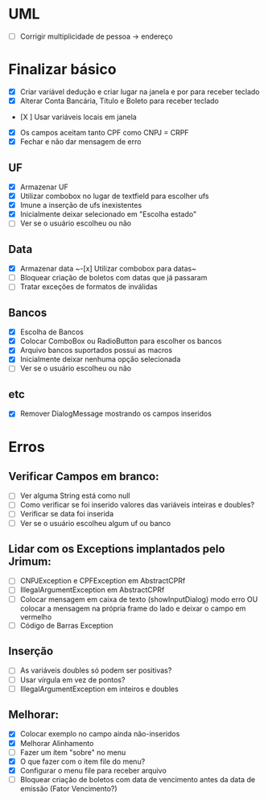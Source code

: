 # UML

- [ ] Corrigir multiplicidade de pessoa -> endereço



# Finalizar básico
- [x] Criar variável dedução e criar lugar na janela e por para receber teclado
- [x] Alterar Conta Bancária, Título e Boleto para receber teclado
- [X ] Usar variáveis locais em janela
- [x] Os campos aceitam tanto CPF como CNPJ = CRPF
- [x] Fechar e não dar mensagem de erro

## UF

- [X] Armazenar UF
- [x] Utilizar combobox no lugar de textfield para escolher ufs
- [X] Imune a inserção de ufs inexistentes
- [x] Inicialmente deixar selecionado em "Escolha estado"
- [ ] Ver se o usuário escolheu ou não

## Data

- [X] Armazenar data
~-[x] Utilizar combobox para datas~
- [ ] Bloquear criação de boletos com datas que já passaram   
- [ ] Tratar exceções de formatos de inválidas 

## Bancos

- [x] Escolha de Bancos
- [x] Colocar ComboBox ou RadioButton para escolher os bancos
- [x] Arquivo bancos suportados possui as macros
- [X] Inicialmente deixar nenhuma opção selecionada
- [ ] Ver se o usuário escolheu ou não

## etc

- [x] Remover DialogMessage mostrando os campos inseridos

# Erros

## Verificar Campos em branco:
- [ ] Ver alguma String está como null
- [ ] Como verificar se foi inserido valores das variáveis inteiras e doubles?
- [ ] Verificar se data foi inserida
- [ ] Ver se o usuário escolheu algum uf ou banco

## Lidar com os Exceptions implantados pelo Jrimum:
- [ ] CNPJException e CPFException em AbstractCPRf
- [ ] IllegalArgumentException em AbstractCPRf
- [ ] Colocar mensagem em caixa de texto (showInputDialog) modo erro OU colocar a mensagem na própria frame do lado e deixar o campo em vermelho
- [ ] Código de Barras Exception

## Inserção
- [ ] As variáveis doubles só podem ser positivas? 
- [ ] Usar vírgula em vez de pontos?
- [ ] IllegalArgumentException em inteiros e doubles

## Melhorar:
- [X] Colocar exemplo no campo ainda não-inseridos
- [X] Melhorar Alinhamento
- [ ] Fazer um ítem "sobre" no menu
- [x] O que fazer com o ítem file do menu?   
- [X] Configurar o menu file para receber arquivo
- [ ] Bloquear criação de boletos com data de vencimento antes da data de emissão (Fator Vencimento?) 
